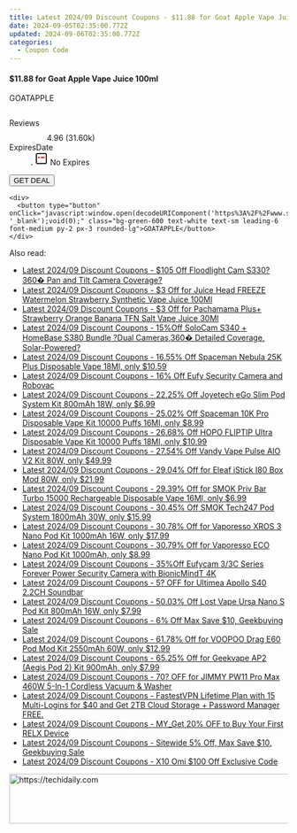 ```yaml
---
title: Latest 2024/09 Discount Coupons - $11.88 for Goat Apple Vape Juice 100Ml
date: 2024-09-05T02:35:00.772Z
updated: 2024-09-06T02:35:00.772Z
categories:
  - Coupon Code
---
```



<div class="max-w-4xl mx-auto grid grid-cols-1 lg:max-w-5xl lg:gap-x-20 lg:grid-cols-2">
  <div class="relative p-3 col-start-1 row-start-1 flex flex-col-reverse rounded-lg bg-gradient-to-t from-black/75 via-black/0 sm:bg-none sm:row-start-2 sm:p-0 lg:row-start-1">
    <h4 class="mt-1 text-lg font-semibold text-white sm:text-slate-900 md:text-2xl dark:sm:text-white">$11.88 for Goat Apple Vape Juice 100ml</h4>
    <p class="text-sm leading-4 font-medium text-white sm:text-slate-500 dark:sm:text-slate-400">GOATAPPLE</p>
  </div>
  
  <div class="col-start-1 col-end-3 row-start-1 grid gap-4 sm:mb-6 sm:grid-cols-4 lg:col-start-2 lg:row-span-6 lg:row-end-6 lg:mb-0 lg:gap-6">
      <img src="https://static.shareasale.com/image/59344/deal/GoatAppleVapeJuice.jpg" alt="" class="h-60 w-full rounded-lg object-cover sm:col-span-2 sm:h-52 lg:col-span-full" loading="lazy" />
    
  </div>
  <dl class="row-start-2 mt-4 flex items-center text-xs font-medium sm:row-start-3 sm:mt-1 md:mt-2.5 lg:row-start-2">
    <dt class="sr-only">Reviews</dt>
    <dd class="flex items-center text-indigo-600 dark:text-indigo-400">
      <svg width="24" height="24" fill="none" aria-hidden="true" class="mr-1 stroke-current dark:stroke-indigo-500">
        <path d="m12 5 2 5h5l-4 4 2.103 5L12 16l-5.103 3L9 14l-4-4h5l2-5Z" stroke-width="2" stroke-linecap="round" stroke-linejoin="round" />
      </svg>
      <span>4.96 <span class="font-normal text-slate-400">(31.60k)</span></span>
    </dd>
    <dt class="sr-only">ExpiresDate</dt>
    <dd class="flex items-center">
      <svg width="2" height="2" aria-hidden="true" fill="currentColor" class="mx-3 text-slate-300">
        <circle cx="1" cy="1" r="1" />
      </svg>
      <svg width="24" height="24" viewBox="0 0 24 24" fill="none" stroke="currentColor" stroke-width="2">
        <rect x="3" y="3" width="18" height="18" rx="2" fill="#fff" />
        <path d="M6 10L18 10" stroke="red" stroke-width="2" fill="none" />
        <path d="M10 6L10 18" stroke="#fff" stroke-width="2" fill="none" />
      </svg>
      No Expires    </dd>
  </dl>
  <div class="col-start-1 row-start-3 mt-4 self-center sm:col-start-2 sm:row-span-2 sm:row-start-2 sm:mt-0 lg:col-start-1 lg:row-start-3 lg:row-end-4 lg:mt-6">
    <button type="button" onClick="javascript:window.open(decodeURIComponent('https%3A%2F%2Fwww.shareasale.com%2Fu.cfm%3Fd%3D1082237%26m%3D59344%26u%3D4338022'), '_blank');void(0);" class="rounded-lg bg-red-600 px-3 py-2 text-sm font-medium leading-6 text-white">GET DEAL</button>
  </div>
  <p class="col-start-1 mt-4 text-sm leading-6 sm:col-span-2 lg:col-span-1 lg:row-start-4 lg:mt-6 dark:text-slate-400">
   
    <div>
      <button type="button" onClick="javascript:window.open(decodeURIComponent('https%3A%2F%2Fwww.shareasale.com%2Fu.cfm%3Fd%3D1082237%26m%3D59344%26u%3D4338022'), '_blank');void(0);" class="bg-green-600 text-white text-sm leading-6 font-medium py-2 px-3 rounded-lg">GOATAPPLE</button>
    </div>
  </p>
</div>
<span class="atpl-alsoreadstyle">Also read:</span>
<div><ul>
<li><a href="https://coupons.techidaily.com/coupon-1121682-share-115200-sale/"><u>Latest 2024/09 Discount Coupons - $105 Off Floodlight Cam S330?360� Pan and Tilt Camera Coverage?</u></a></li>
<li><a href="https://coupons.techidaily.com/coupon-1122239-share-59344-sale/"><u>Latest 2024/09 Discount Coupons - $3 Off for Juice Head FREEZE Watermelon Strawberry Synthetic Vape Juice 100Ml</u></a></li>
<li><a href="https://coupons.techidaily.com/coupon-1122238-share-59344-sale/"><u>Latest 2024/09 Discount Coupons - $3 Off for Pachamama Plus+ Strawberry Orange Banana TFN Salt Vape Juice 30Ml</u></a></li>
<li><a href="https://coupons.techidaily.com/coupon-1121681-share-115200-sale/"><u>Latest 2024/09 Discount Coupons - 15%Off SoloCam S340 + HomeBase S380 Bundle ?Dual Cameras,360� Detailed Coverage, Solar-Powered?</u></a></li>
<li><a href="https://coupons.techidaily.com/coupon-1113758-share-90958-sale/"><u>Latest 2024/09 Discount Coupons - 16.55% Off Spaceman Nebula 25K Plus Disposable Vape 18Ml, only $10.59</u></a></li>
<li><a href="https://coupons.techidaily.com/coupon-1121680-share-115200-sale/"><u>Latest 2024/09 Discount Coupons - 16% Off Eufy Security Camera and Robovac</u></a></li>
<li><a href="https://coupons.techidaily.com/coupon-1121932-share-90958-sale/"><u>Latest 2024/09 Discount Coupons - 22.25% Off Joyetech eGo Slim Pod System Kit 800mAh 18W, only $6.99</u></a></li>
<li><a href="https://coupons.techidaily.com/coupon-1062211-share-90958-sale/"><u>Latest 2024/09 Discount Coupons - 25.02% Off Spaceman 10K Pro Disposable Vape Kit 10000 Puffs 16Ml, only $8.99</u></a></li>
<li><a href="https://coupons.techidaily.com/coupon-1035528-share-90958-sale/"><u>Latest 2024/09 Discount Coupons - 26.68% Off HOPO FLIPTIP Ultra Disposable Vape Kit 10000 Puffs 18Ml, only $10.99</u></a></li>
<li><a href="https://coupons.techidaily.com/coupon-1075018-share-90958-sale/"><u>Latest 2024/09 Discount Coupons - 27.54% Off Vandy Vape Pulse AIO V2 Kit 80W, only $49.99</u></a></li>
<li><a href="https://coupons.techidaily.com/coupon-1006844-share-90958-sale/"><u>Latest 2024/09 Discount Coupons - 29.04% Off for Eleaf iStick I80 Box Mod 80W, only $21.99</u></a></li>
<li><a href="https://coupons.techidaily.com/coupon-1080591-share-90958-sale/"><u>Latest 2024/09 Discount Coupons - 29.39% Off for SMOK Priv Bar Turbo 15000 Rechargeable Disposable Vape 16Ml, only $6.99</u></a></li>
<li><a href="https://coupons.techidaily.com/coupon-1081672-share-90958-sale/"><u>Latest 2024/09 Discount Coupons - 30.45% Off SMOK Tech247 Pod System 1800mAh 30W, only $15.99</u></a></li>
<li><a href="https://coupons.techidaily.com/coupon-1017154-share-90958-sale/"><u>Latest 2024/09 Discount Coupons - 30.78% Off for Vaporesso XROS 3 Nano Pod Kit 1000mAh 16W, only $17.99</u></a></li>
<li><a href="https://coupons.techidaily.com/coupon-1041571-share-90958-sale/"><u>Latest 2024/09 Discount Coupons - 30.79% Off for Vaporesso ECO Nano Pod Kit 1000mAh, only $8.99</u></a></li>
<li><a href="https://coupons.techidaily.com/coupon-1116684-share-115200-sale/"><u>Latest 2024/09 Discount Coupons - 35%Off Eufycam 3/3C Series Forever Power Security Camera with BionicMindT 4K</u></a></li>
<li><a href="https://coupons.techidaily.com/coupon-1121757-share-77450-sale/"><u>Latest 2024/09 Discount Coupons - 5? OFF for Ultimea Apollo S40 2.2CH Soundbar</u></a></li>
<li><a href="https://coupons.techidaily.com/coupon-980598-share-90958-sale/"><u>Latest 2024/09 Discount Coupons - 50.03% Off Lost Vape Ursa Nano S Pod Kit 800mAh 16W, only $7.99</u></a></li>
<li><a href="https://coupons.techidaily.com/coupon-1121456-share-38812-sale/"><u>Latest 2024/09 Discount Coupons - 6% Off Max Save $10, Geekbuying Sale</u></a></li>
<li><a href="https://coupons.techidaily.com/coupon-942013-share-90958-sale/"><u>Latest 2024/09 Discount Coupons - 61.78% Off for VOOPOO Drag E60 Pod Mod Kit 2550mAh 60W, only $12.99</u></a></li>
<li><a href="https://coupons.techidaily.com/coupon-893730-share-90958-sale/"><u>Latest 2024/09 Discount Coupons - 65.25% Off for Geekvape AP2 (Aegis Pod 2) Kit 900mAh, only $7.99</u></a></li>
<li><a href="https://coupons.techidaily.com/coupon-1121742-share-77450-sale/"><u>Latest 2024/09 Discount Coupons - 70? OFF for JIMMY PW11 Pro Max 460W 5-In-1 Cordless Vacuum & Washer</u></a></li>
<li><a href="https://coupons.techidaily.com/coupon-855359-share-79370-sale/"><u>Latest 2024/09 Discount Coupons - FastestVPN Lifetime Plan with 15 Multi-Logins for $40 and Get 2TB Cloud Storage + Password Manager FREE.</u></a></li>
<li><a href="https://coupons.techidaily.com/coupon-1054876-share-92020-sale/"><u>Latest 2024/09 Discount Coupons - MY_Get 20% OFF to Buy Your First RELX Device</u></a></li>
<li><a href="https://coupons.techidaily.com/coupon-1121455-share-38812-sale/"><u>Latest 2024/09 Discount Coupons - Sitewide 5% Off, Max Save $10, Geekbuying Sale</u></a></li>
<li><a href="https://coupons.techidaily.com/coupon-1116681-share-115200-sale/"><u>Latest 2024/09 Discount Coupons - X10 Omi $100 Off Exclusive Code</u></a></li>
</ul></div>

<ins class="adsbygoogle"
      style="display:block"
      data-ad-client="ca-pub-7571918770474297"
      data-ad-slot="8358498916"
      data-ad-format="auto"
      data-full-width-responsive="true"></ins>
<!-- affiliate ads begin -->
<a href="https://appsumo.8odi.net/c/5597632/2043618/7443" target="_top" id="2043618">
  <img src="//a.impactradius-go.com/display-ad/7443-2043618" border="0" alt="https://techidaily.com" width="728" height="90"/>
</a>
<img height="0" width="0" src="https://appsumo.8odi.net/i/5597632/2043618/7443" style="position:absolute;visibility:hidden;" border="0" />
<!-- affiliate ads end -->